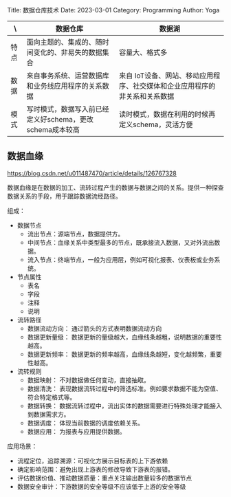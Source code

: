 Title: 数据仓库技术
Date: 2023-03-01
Category: Programming
Author: Yoga

\ | 数据仓库 | 数据湖
| - | - | -
特点 | 面向主题的、集成的、随时间变化的、非易失的数据集合 | 容量大、格式多
数据 | 来自事务系统、运营数据库和业务线应用程序的关系数据 | 来自 IoT设备、网站、移动应用程序、社交媒体和企业应用程序的非关系和关系数据
模式 | 写时模式，数据写入前已经定义好schema，更改schema成本较高 | 读时模式，数据在利用的时候再定义schema，灵活方便

## 数据血缘

https://blog.csdn.net/u011487470/article/details/126767328

数据血缘是在数据的加工、流转过程产生的数据与数据之间的关系。提供一种探查数据关系的手段，用于跟踪数据流经路径。

组成：
* 数据节点
    * 流出节点：源端节点，数据提供方。
    * 中间节点：血缘关系中类型最多的节点，既承接流入数据，又对外流出数据。
    * 流入节点：终端节点，一般为应用层，例如可视化报表、仪表板或业务系统。
* 节点属性
    * 表名
    * 字段
    * 注释
    * 说明
* 流转路径
    * 数据流动方向： 通过箭头的方式表明数据流动方向
    * 数据更新量级： 数据更新的量级越大，血缘线条越粗，说明数据的重要性越高。
    * 数据更新频率： 数据更新的频率越高，血缘线条越短，变化越频繁，重要性越高。
* 流转规则
    * 数据映射： 不对数据做任何变动，直接抽取。
    * 数据清洗： 表现数据流转过程中的筛选标准。例如要求数据不能为空值、符合特定格式等。
    * 数据转换： 数据流转过程中，流出实体的数据需要进行特殊处理才能接入到数据需求方。
    * 数据调度： 体现当前数据的调度依赖关系。
    * 数据应用： 为报表与应用提供数据。

应用场景：
* 流程定位，追踪溯源：可视化方展示目标表的上下游依赖
* 确定影响范围：避免出现上游表的修改导致下游表的报错。
* 评估数据价值、推动数据质量：重点关注输出数量较多的数据节点
* 数据安全审计：下游数据的安全等级不应该低于上游的安全等级
